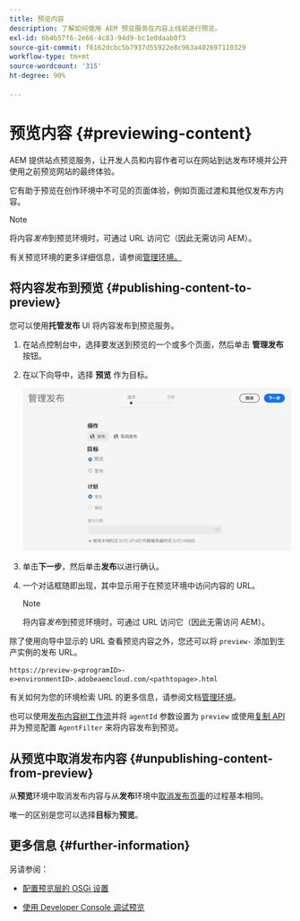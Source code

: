 ```yaml
---
title: 预览内容
description: 了解如何使用 AEM 预览服务在内容上线前进行预览。
exl-id: 6b4b57f6-2e66-4c83-94d9-bc1e0daab0f3
source-git-commit: f6162dcbc5b7937d55922e8c963a402697110329
workflow-type: tm+mt
source-wordcount: '315'
ht-degree: 90%

---
```



# 预览内容 {#previewing-content}

AEM 提供站点预览服务，让开发人员和内容作者可以在网站到达发布环境并公开使用之前预览网站的最终体验。

它有助于预览在创作环境中不可见的页面体验，例如页面过渡和其他仅发布方内容。

>[!NOTE]
>
>将内容&#x200B;*发布*&#x200B;到预览环境时，可通过 URL 访问它（因此无需访问 AEM）。

有关预览环境的更多详细信息，请参阅[管理环境。](/help/implementing/cloud-manager/manage-environments.md#access-preview-service)

## 将内容发布到预览 {#publishing-content-to-preview}

您可以使用&#x200B;**托管发布** UI 将内容发布到预览服务。

1. 在站点控制台中，选择要发送到预览的一个或多个页面，然后单击 **管理发布** 按钮。
1. 在以下向导中，选择 **预览** 作为目标。

   ![托管发布](/help/sites-cloud/authoring/assets/previewmanagedpublication.png)

1. 单击&#x200B;**下一步**，然后单击&#x200B;**发布**&#x200B;以进行确认。

1. 一个对话框随即出现，其中显示用于在预览环境中访问内容的 URL。

   >[!NOTE]
   >
   >将内容&#x200B;*发布*&#x200B;到预览环境时，可通过 URL 访问它（因此无需访问 AEM）。

除了使用向导中显示的 URL 查看预览内容之外，您还可以将 `preview-` 添加到生产实例的发布 URL。

```
https://preview-p<programID>-e>environmentID>.adobeaemcloud.com/<pathtopage>.html
```

有关如何为您的环境检索 URL 的更多信息，请参阅文档[管理环境](/help/implementing/cloud-manager/manage-environments.md)。

也可以使用[发布内容树工作流](/help/operations/replication.md#publish-content-tree-workflow)并将 `agentId` 参数设置为 `preview` 或使用[复制 API](/help/operations/replication.md#replication-api) 并为预览配置 `AgentFilter` 来将内容发布到预览。

## 从预览中取消发布内容 {#unpublishing-content-from-preview}

从&#x200B;**预览**&#x200B;环境中取消发布内容与从&#x200B;**发布**&#x200B;环境中[取消发布页面](/help/sites-cloud/authoring/sites-console/publishing-pages.md#unpublishing-pages)的过程基本相同。

唯一的区别是您可以选择&#x200B;**目标**&#x200B;为&#x200B;**预览**。

## 更多信息 {#further-information}

另请参阅：

* [配置预览层的 OSGi 设置](/help/implementing/preview-tier/preview-tier-configuring-osgi.md#configuring-osgi-settings-for-the-preview-tier)

* [使用 Developer Console 调试预览](/help/implementing/preview-tier/preview-tier-configuring-osgi.md#debugging-preview-using-the-developer-console)